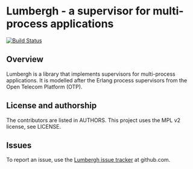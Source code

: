 # Lumbergh - a supervisor for multi-process applications

[![Build Status](https://travis-ci.org/radupopescu/lumbergh.svg?branch=master)](https://travis-ci.org/radupopescu/lumbergh)

## Overview

Lumbergh is a library that implements supervisors for multi-process applications. It is modelled after the Erlang process supervisors from the Open Telecom Platform (OTP).

## License and authorship

The contributors are listed in AUTHORS. This project uses the MPL v2 license, see LICENSE.

## Issues

To report an issue, use the [Lumbergh issue tracker](https://github.com/radupopescu/lumbergh/issues) at github.com.


